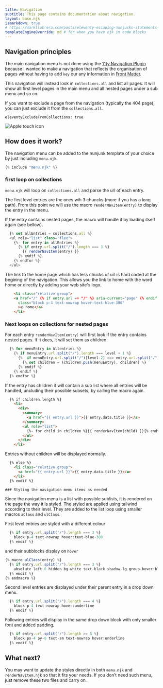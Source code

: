 ```yaml
---
title: Navigation
subtitle: This page contains documentation about navigation.
layout: base.njk
ismarkdown: true
# https://markllobrera.com/posts/eleventy-escaping-nunjucks-statements-in-markdown-code-blocks/
templateEngineOverride: md # for when you have njk in code blocks
---
```


## Navigation principles
The main navigation menu is not done using the [11ty Navigation Plugin](https://www.11ty.dev/docs/plugins/navigation/) because I wanted to make a navigation that reflects the organisation of pages without having to add `key` our any information in [Front Matter](https://www.11ty.dev/docs/data-frontmatter/).

This navigation will instead look in `collections.all` and list all pages. It will show all first level pages in the main menu and all nested pages under a sub menu and so on. 

If you want to exclude a page from the navigation (typically the 404 page), you can just exclude it from the `collections.all`.

```
eleventyExcludeFromCollections: true
```

![Apple touch icon](/img/apple-touch-icon.png)

## How does it work?
The navigation menu can be added to the nunjunk template of your choice by just including `menu.njk`.

```js
{% include "menu.njk" %}
```
### first loop on collections

`menu.njk` will loop on `collections.all` and parse the url of each entry. 

The first level entries are the ones wih 3 chuncks (more if you has a long path). From this point we will use the macro `renderNavItem(entry)` to display the entry in the menu. 

If the entry contains nested pages, the macro will handle it by loading itself again (see bellow).

```js
  {% set allEntries = collections.all %}
  <ul role="list" class="flex">
    {%- for entry in allEntries %}
      {% if entry.url.split("/").length === 3 %}
        {{ renderNavItem(entry) }}
      {% endif %}
    {% endfor %}
  </ul>
```

The link to the home page which has less chucks of url is hard coded at the begining of the navigation. This allows you the link to home with the word home or directly by adding your web site's logo.

```html
    <li class="relative group">
    <a href="/" {% if entry.url == "/" %} aria-current="page" {% endif %}
      class="block p-4 text-nowrap hover:text-blue-300"
      >ॐ home</a> 
    </li>
```

### Next loops on collections for nested pages

For each entry `renderNavItem(entry)` will first look if the entry contains nested pages. If it does, it will set them as children.

```js
  {% for menuEntry in Allentries %}
    {% if menuEntry.url.split("/").length === level + 1 %}
      {%  if menuEntry.url.split("/")[level-2] === entry.url.split("/")[level-2] %}
        {% set children = (children.push(menuEntry), children) %}
      {% endif %}
    {% endif %}
  {% endfor %}
```

If the entry has children it will contain a sub list where all entries will be handled, uncluding their possible subsets, by calling the macro again.

```html
  {% if children.length %}
    <li>
      <div>
        <summary>
          <a href="{{ entry.url }}">{{ entry.data.title }}</a>
        </summary>
        <ul role="list">
          {%- for child in children %}{{ renderNavItem(child) }}{% endfor -%}
        </ul>
      </div>
    </li>
```

Entries without children will be displayed normally.

```html
  {% else %}
    <li class="relative group">
      <a href="{{ entry.url }}">{{ entry.data.title }}</a> 
    </li>
  {% endif %}

### Styling the navigation menu items as needed

```
Since the navigation menu is a list with possible sublists, it is rendered on the page the way it is styled. The styled are applied using tailwind according to their level. They are added to the list loop using smaller macros `aClass` and `ulClass`.

First level entries are styled with a different colour

```js
  {% if entry.url.split("/").length === 3 %}
    block p-4 text-nowrap hover:text-blue-300
  {% endif %}
```
and their subblocks display on `hover`

```js
{% macro ulClass(entry) %}
  {% if entry.url.split("/").length === 3 %}
    absolute left-0 hidden bg-white text-black shadow-lg group-hover:block
  {% endif %}
{% endmacro %}
```

Second level entries are displayed under their parent entry in a drop down menu.

```js
  {% if entry.url.split("/").length === 4 %}
    block p-4 text-nowrap hover:underline
  {% endif %}
```

Following entries will display in the same drop down block with only smaller font and added padding.

```js
  {% if entry.url.split("/").length >= 5 %}
    block px-4 py-0 text-sm text-nowrap hover:underline
  {% endif %}
```

## What next?
You may want to update the styles directly in both `menu.njk` and `renderNavItem.njk` so that it fits your needs. If you don't need such menu, just remove these two files and carry on.